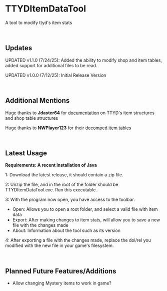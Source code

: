 # TTYDItemDataTool
A tool to modify ttyd's item stats

<br/>

## Updates

UPDATED v1.1.0 (7/24/25): Added the ability to modify shop and item tables, added support for additional files to be read.

UPDATED v1.0.0 (7/12/25): Initial Release Version

<br/>

## Additional Mentions

Huge thanks to **Jdaster64** for [documentation](https://github.com/jdaster64/ttyd-utils/blob/master/docs/ttyd_structures_pseudocode.txt) on TTYD's item structures and shop table structures

Huge thanks to **NWPlayer123** for their [decomped item tables](https://github.com/doldecomp/ttyd/blob/f3ce61550f927cfd08b1e97ff1079f9f476f4d9f/include/evt/evt_badgeshop.h)

<br/>

## Latest Usage

**Requirements: A recent installation of Java**

1: Download the latest release, it should contain a zip file.

2: Unzip the file, and in the root of the folder should be TTYDItemDataTool.exe. Run this executable.

3: With the program now open, you have access to the toolbar.
  - Open: Allows you to open a root folder, and select a valid file with item data
  - Export: After making changes to item stats, will allow you to save a new file with the changes made
  - About: Information about the tool such as its version

4: After exporting a file with the changes made, replace the dol/rel you modified with the new file in your game's filesystem.

<br/>

## Planned Future Features/Additions
- Allow changing Mystery items to work in game?
